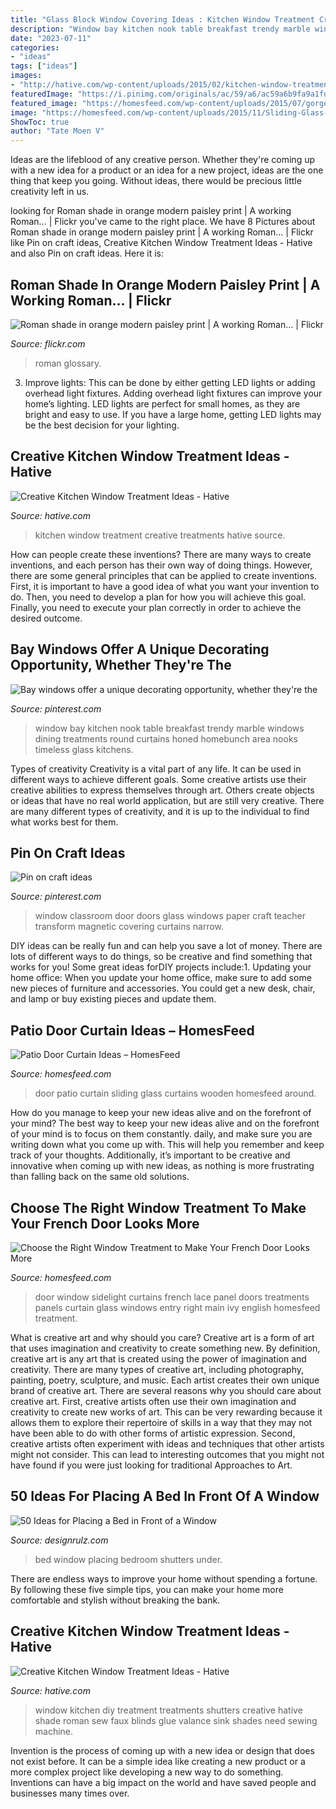 ```yaml
---
title: "Glass Block Window Covering Ideas : Kitchen Window Treatment Creative Treatments Hative Source"
description: "Window bay kitchen nook table breakfast trendy marble windows dining treatments round curtains honed homebunch area nooks timeless glass kitchens"
date: "2023-07-11"
categories:
- "ideas"
tags: ["ideas"]
images:
- "http://hative.com/wp-content/uploads/2015/02/kitchen-window-treatments/1-kitchen-window-treatments.jpg"
featuredImage: "https://i.pinimg.com/originals/ac/59/a6/ac59a6b9fa9a1fda1969ed031ade627f.jpg"
featured_image: "https://homesfeed.com/wp-content/uploads/2015/07/gorgeous-wooden-french-door-idea-with-glass-accent-and-white-lace-curtain-idea-with-wooden-foor-with-flower-basket.jpg"
image: "https://homesfeed.com/wp-content/uploads/2015/11/Sliding-Glass-Door-With-Curtains-In-Warm-Room-Brown-Color-Wall-Paint-Cool-RUg-And-Wooden-Sofa-Bookcase.jpg"
ShowToc: true
author: "Tate Moen V"
---
```



Ideas are the lifeblood of any creative person. Whether they're coming up with a new idea for a product or an idea for a new project, ideas are the one thing that keep you going. Without ideas, there would be precious little creativity left in us.

	

		
looking for Roman shade in orange modern paisley print | A working Roman… | Flickr you've came to the right place. We have 8 Pictures about Roman shade in orange modern paisley print | A working Roman… | Flickr like Pin on craft ideas, Creative Kitchen Window Treatment Ideas - Hative and also Pin on craft ideas. Here it is:
		
    
## Roman Shade In Orange Modern Paisley Print | A Working Roman… | Flickr

<img loading=lazy src="https://c1.staticflickr.com/7/6166/6199219263_f36418417a_b.jpg" onerror="this.onerror=null;this.src='https://tse4.mm.bing.net/th?id=OIP._LVb3SiuX2Xj6aEVm0EepAHaLG&amp;pid=15.1';" alt="Roman shade in orange modern paisley print | A working Roman… | Flickr">

_Source: flickr.com_

>roman glossary. 

	

3. Improve lights: This can be done by either getting LED lights or adding overhead light fixtures.
Adding overhead light fixtures can improve your home’s lighting. LED lights are perfect for small homes, as they are bright and easy to use. If you have a large home, getting LED lights may be the best decision for your lighting.

    
## Creative Kitchen Window Treatment Ideas - Hative

<img loading=lazy src="https://hative.com/wp-content/uploads/2015/02/kitchen-window-treatments/5-kitchen-window-treatments.jpg" onerror="this.onerror=null;this.src='https://tse3.mm.bing.net/th?id=OIP.bVZojy_nv1TWIahUe3MNkwHaLH&amp;pid=15.1';" alt="Creative Kitchen Window Treatment Ideas - Hative">

_Source: hative.com_

>kitchen window treatment creative treatments hative source. 

	

How can people create these inventions?
There are many ways to create inventions, and each person has their own way of doing things. However, there are some general principles that can be applied to create inventions. First, it is important to have a good idea of what you want your invention to do. Then, you need to develop a plan for how you will achieve this goal. Finally, you need to execute your plan correctly in order to achieve the desired outcome.

    
## Bay Windows Offer A Unique Decorating Opportunity, Whether They&#039;re The

<img loading=lazy src="https://i.pinimg.com/originals/ac/59/a6/ac59a6b9fa9a1fda1969ed031ade627f.jpg" onerror="this.onerror=null;this.src='https://tse3.mm.bing.net/th?id=OIP.pic1540SvpypK8zYx2niXAHaLs&amp;pid=15.1';" alt="Bay windows offer a unique decorating opportunity, whether they&#039;re the">

_Source: pinterest.com_

>window bay kitchen nook table breakfast trendy marble windows dining treatments round curtains honed homebunch area nooks timeless glass kitchens. 

	

Types of creativity
Creativity is a vital part of any life. It can be used in different ways to achieve different goals. Some creative artists use their creative abilities to express themselves through art. Others create objects or ideas that have no real world application, but are still very creative. There are many different types of creativity, and it is up to the individual to find what works best for them.

    
## Pin On Craft Ideas

<img loading=lazy src="https://i.pinimg.com/736x/fa/f5/3b/faf53b0a0b2dc08e29e7db0337aad931--classroom-window-contact-paper.jpg" onerror="this.onerror=null;this.src='https://tse1.mm.bing.net/th?id=OIP.lR3qS20kVV2nHlb9w-mZ5gHaJ3&amp;pid=15.1';" alt="Pin on craft ideas">

_Source: pinterest.com_

>window classroom door doors glass windows paper craft teacher transform magnetic covering curtains narrow. 

	

DIY ideas can be really fun and can help you save a lot of money. There are lots of different ways to do things, so be creative and find something that works for you! Some great ideas forDIY projects include:1. Updating your home office: When you update your home office, make sure to add some new pieces of furniture and accessories. You could get a new desk, chair, and lamp or buy existing pieces and update them.
    
## Patio Door Curtain Ideas – HomesFeed

<img loading=lazy src="https://homesfeed.com/wp-content/uploads/2015/11/Sliding-Glass-Door-With-Curtains-In-Warm-Room-Brown-Color-Wall-Paint-Cool-RUg-And-Wooden-Sofa-Bookcase.jpg" onerror="this.onerror=null;this.src='https://tse4.mm.bing.net/th?id=OIP.OlTZr3jKKtavwnZJdHt6DgHaIK&amp;pid=15.1';" alt="Patio Door Curtain Ideas – HomesFeed">

_Source: homesfeed.com_

>door patio curtain sliding glass curtains wooden homesfeed around. 

	

How do you manage to keep your new ideas alive and on the forefront of your mind?
The best way to keep your new ideas alive and on the forefront of your mind is to focus on them constantly. daily, and make sure you are writing down what you come up with. This will help you remember and keep track of your thoughts. Additionally, it’s important to be creative and innovative when coming up with new ideas, as nothing is more frustrating than falling back on the same old solutions.

    
## Choose The Right Window Treatment To Make Your French Door Looks More

<img loading=lazy src="https://homesfeed.com/wp-content/uploads/2015/07/gorgeous-wooden-french-door-idea-with-glass-accent-and-white-lace-curtain-idea-with-wooden-foor-with-flower-basket.jpg" onerror="this.onerror=null;this.src='https://tse4.mm.bing.net/th?id=OIP.5qgiYegQSyQvKE8omNJyqwHaKX&amp;pid=15.1';" alt="Choose the Right Window Treatment to Make Your French Door Looks More">

_Source: homesfeed.com_

>door window sidelight curtains french lace panel doors treatments panels curtain glass windows entry right main ivy english homesfeed treatment. 

	

What is creative art and why should you care?
Creative art is a form of art that uses imagination and creativity to create something new. By definition, creative art is any art that is created using the power of imagination and creativity. There are many types of creative art, including photography, painting, poetry, sculpture, and music. Each artist creates their own unique brand of creative art.
There are several reasons why you should care about creative art. First, creative artists often use their own imagination and creativity to create new works of art. This can be very rewarding because it allows them to explore their repertoire of skills in a way that they may not have been able to do with other forms of artistic expression. Second, creative artists often experiment with ideas and techniques that other artists might not consider. This can lead to interesting outcomes that you might not have found if you were just looking for traditional Approaches to Art.

    
## 50 Ideas For Placing A Bed In Front Of A Window

<img loading=lazy src="http://cdn.designrulz.com/wp-content/uploads/2017/07/amazing-mint-color-scheme-for-bedroom.jpg" onerror="this.onerror=null;this.src='https://tse4.mm.bing.net/th?id=OIP.e99qBHA4IEYDUNcgIm8-9gHaLH&amp;pid=15.1';" alt="50 Ideas for Placing a Bed in Front of a Window">

_Source: designrulz.com_

>bed window placing bedroom shutters under. 

	

There are endless ways to improve your home without spending a fortune. By following these five simple tips, you can make your home more comfortable and stylish without breaking the bank.

    
## Creative Kitchen Window Treatment Ideas - Hative

<img loading=lazy src="http://hative.com/wp-content/uploads/2015/02/kitchen-window-treatments/1-kitchen-window-treatments.jpg" onerror="this.onerror=null;this.src='https://tse4.mm.bing.net/th?id=OIP.4kfgct53q0gOfYd_IpEzxAHaKq&amp;pid=15.1';" alt="Creative Kitchen Window Treatment Ideas - Hative">

_Source: hative.com_

>window kitchen diy treatment treatments shutters creative hative shade roman sew faux blinds glue valance sink shades need sewing machine. 

	

Invention is the process of coming up with a new idea or design that does not exist before. It can be a simple idea like creating a new product or a more complex project like developing a new way to do something. Inventions can have a big impact on the world and have saved people and businesses many times over.

